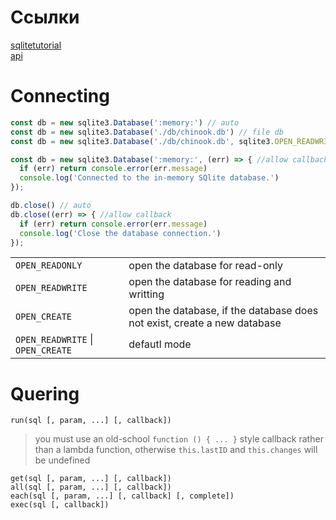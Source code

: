 # Ссылки ##############################

[sqlitetutorial][sqlitetutorial]  
[api][sqlite api]

[sqlitetutorial]: https://www.sqlitetutorial.net
[sqlite api]: [https://github.com/TryGhost/node-sqlite3/wiki/API]

# Connecting ##########################

~~~ JavaScript ~~~~~~~~~~~~~~~~~~~~~~~~
const db = new sqlite3.Database(':memory:') // auto
const db = new sqlite3.Database('./db/chinook.db') // file db
const db = new sqlite3.Database('./db/chinook.db', sqlite3.OPEN_READWRITE)

const db = new sqlite3.Database(':memory:', (err) => { //allow callback
  if (err) return console.error(err.message)
  console.log('Connected to the in-memory SQlite database.')
});

db.close() // auto
db.close((err) => { //allow callback
  if (err) return console.error(err.message)
  console.log('Close the database connection.')
});
~~~~~~~~~~~~~~~~~~~~~~~~~~~~~~~~~~~~~~~

|||
|-|-|
|`OPEN_READONLY`| open the database for read-only|  
|`OPEN_READWRITE`| open the database for reading and writting|  
|`OPEN_CREATE`| open the database, if the database does not exist, create a new database|
|`OPEN_READWRITE` \| `OPEN_CREATE`| defautl mode

# Quering ##############################

`run(sql [, param, ...] [, callback])`  

> you must use an old-school `function () { ... }` style callback rather than a lambda function, otherwise `this.lastID` and `this.changes` will be undefined  

`get(sql [, param, ...] [, callback])`  
`all(sql [, param, ...] [, callback])`  
`each(sql [, param, ...] [, callback] [, complete])`  
`exec(sql [, callback])`
